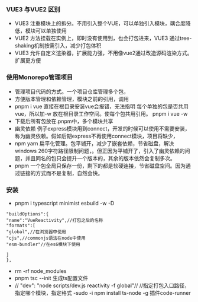 ### VUE3 与VUE2 区别
- VUE3 注重模块上的拆分。不用引入整个VUE，可以单独引入模块，耦合度降低，模块可以单独使用
- VUE2 方法挂载在实例上，即时没有使用到，也会打包进来，VUE3 通过tree-shaking机制按需引入，减少打包体积
- VUE3 允许自定义渲染器，扩展能力强，不用像vue2通过改造源码渲染方式。扩展更方便

### 使用Monorepo管理项目
- 管理项目代码的方式。一个项目仓库管理多个包，
- 方便版本管理和依赖管理，模块之前的引用，调用
- pnpm i vue 直接在根目录安装vue会报错，无法指明 每个单独的包是否共用vue，所以加-w 放在根目录工作空间。使每个包共用引用。 pnpm i vue -w
- 下载后所有包放在.pnpm中，多个模块共享
-  幽灵依赖 例子express模块用到connect，开发的时候可以使用不需要安装，称为幽灵依赖。假如后期express不再使用connect模块，项目将缺少，
- npm yarn 扁平化管理。包平铺开，减少了嵌套依赖，节省磁盘，解决 windows 260字符路径限制问题，。但正因为平铺开了，引入了幽灵依赖的问题，并且同名的包只会提升一个版本的，其余的版本依然会复制多次。
- pnpm 一个包全局只保存一份，剩下的都是软硬连接，节省磁盘空间。因为通过链接的方式而不是复制，自然会快。

### 安装
- pnpm i typescript minimist esbuild -w -D
``` 
"buildOptions":{
"name":"VueReactivity",//打包之后的名称
"formats":[
"global",//在浏览器中使用
"cjs",//commonjs语法在node中使用
"esm-bundler"//在es6模块下使用

]
}, 
```
- rm -rf node_modules
- pnpm tsc --init 生成ts配置文件
- // "dev": "node scripts/dev.js reactivity -f global"// //指定打包入口路径，指定哪个模块，指定格式
-sudo -i  npm install ts-node -g 插件code-runner

